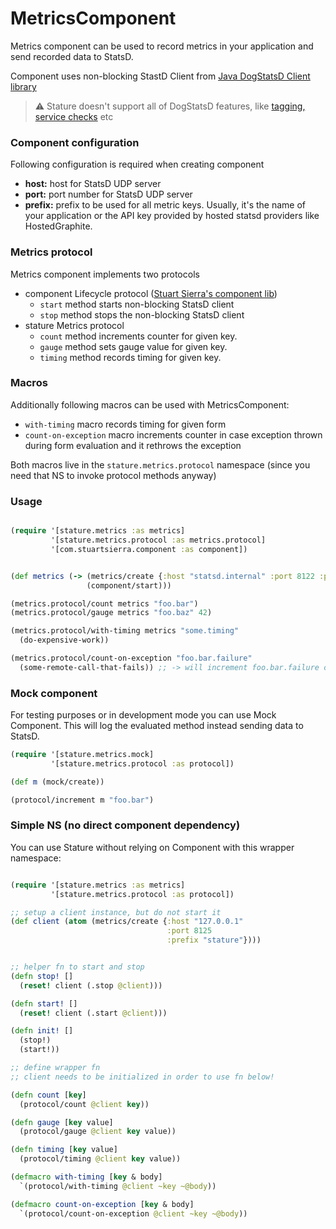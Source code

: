 # MetricsComponent

Metrics component can be used to record metrics in your application
and send recorded data to StatsD.

Component uses non-blocking StastD Client from [Java DogStatsD Client library](https://github.com/DataDog/java-dogstatsd-client)

> ⚠️ Stature doesn't support all of DogStatsD features, like [tagging, service checks](https://docs.datadoghq.com/developers/dogstatsd/data_types/) etc

### Component configuration

Following configuration is required when creating component

- **host:** host for StatsD UDP server
- **port:** port number for StatsD UDP server
- **prefix:** prefix to be used for all metric keys.
 Usually, it's the name of your application or the API key provided by hosted statsd providers like HostedGraphite.

### Metrics protocol

Metrics component implements two protocols

- component Lifecycle protocol ([Stuart Sierra's component lib](https://github.com/stuartsierra/component))
    - `start` method starts non-blocking StatsD client
    - `stop` method stops the non-blocking StatsD client
- stature Metrics protocol
    - `count` method increments counter for given key.
    - `gauge` method sets gauge value for given key.
    - `timing` method records timing for given key.

### Macros

Additionally following macros can be used with MetricsComponent:

- `with-timing` macro records timing for given form
- `count-on-exception` macro increments counter in case exception thrown during form evaluation
and it rethrows the exception

Both macros live in the `stature.metrics.protocol` namespace (since you need that NS to invoke protocol methods anyway)

### Usage

```clojure

(require '[stature.metrics :as metrics]
         '[stature.metrics.protocol :as metrics.protocol]
         '[com.stuartsierra.component :as component])


(def metrics (-> (metrics/create {:host "statsd.internal" :port 8122 :prefix *ns*})
                 (component/start)))

(metrics.protocol/count metrics "foo.bar")
(metrics.protocol/gauge metrics "foo.baz" 42)

(metrics.protocol/with-timing metrics "some.timing"
  (do-expensive-work))

(metrics.protocol/count-on-exception "foo.bar.failure"
  (some-remote-call-that-fails)) ;; -> will increment foo.bar.failure counter if exception is thrown

```

### Mock component

For testing purposes or in development mode you can use Mock Component.
This will log the evaluated method instead sending data to StatsD.


```clojure
(require '[stature.metrics.mock]
         '[stature.metrics.protocol :as protocol])

(def m (mock/create))

(protocol/increment m "foo.bar")
```

### Simple NS (no direct component dependency)

You can use Stature without relying on Component with this wrapper namespace:


```clojure

(require '[stature.metrics :as metrics]
         '[stature.metrics.protocol :as protocol])

;; setup a client instance, but do not start it
(def client (atom (metrics/create {:host "127.0.0.1"
                                   :port 8125
                                   :prefix "stature"})))


;; helper fn to start and stop
(defn stop! []
  (reset! client (.stop @client)))

(defn start! []
  (reset! client (.start @client)))

(defn init! []
  (stop!)
  (start!))

;; define wrapper fn
;; client needs to be initialized in order to use fn below!

(defn count [key]
  (protocol/count @client key))

(defn gauge [key value]
  (protocol/gauge @client key value))

(defn timing [key value]
  (protocol/timing @client key value))

(defmacro with-timing [key & body]
  `(protocol/with-timing @client ~key ~@body))

(defmacro count-on-exception [key & body]
  `(protocol/count-on-exception @client ~key ~@body))

```
